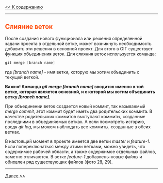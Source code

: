 <style>h2{color:#ff4800}</style>

[<< К содержанию](readme.md)

---

## Слияние веток

После создания нового функционала или решения определенной задачи проекта в отдельной ветке, может возникнуть необходимость добавить эти решения в основной проект. Для этого в GIT существует функция объединения веток. Для слияния веток используется команда:

```powershell
git merge [branch name]
```

где _[branch name]_ - имя ветки, которую мы хотим объединить с текущей веткой.

**Важно! Команда _git merge [branch name]_ вводится именно в той ветке, которая является основной, и с которой мы хотим объединить ветку _[branch name]_.**

При объединении веток создается новый коммит, так называемый _merge commit_, этот коммит будет иметь два родительских коммита. В качестве родительских коммитов выступают коммиты, созданные последними в объединяемых ветках. А если посмотреть историю, введя _git log_, мы можем наблюдать все коммиты, созданные в обеих ветках.

В настоящий момент в проекте имеется две ветки _master_ и _feature-1_. Если попереключаться между этими ветками, можно увидеть, что содержимое рабочей области, а также содержимое отдельных файлов, заметно отличаются. В ветке _feature-1_ добавлены новые файлы и обновлен ряд существующих файлов (фото 28, 29).

---

[Далее >>](git-hostings.md)

